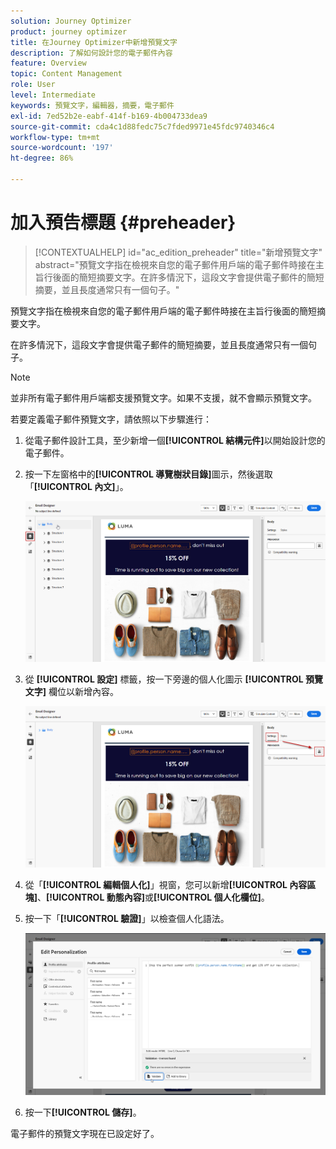 ```yaml
---
solution: Journey Optimizer
product: journey optimizer
title: 在Journey Optimizer中新增預覽文字
description: 了解如何設計您的電子郵件內容
feature: Overview
topic: Content Management
role: User
level: Intermediate
keywords: 預覽文字，編輯器，摘要，電子郵件
exl-id: 7ed52b2e-eabf-414f-b169-4b004733dea9
source-git-commit: cda4c1d88fedc75c7fded9971e45fdc9740346c4
workflow-type: tm+mt
source-wordcount: '197'
ht-degree: 86%

---
```


# 加入預告標題 {#preheader}

>[!CONTEXTUALHELP]
>id="ac_edition_preheader"
>title="新增預覽文字"
>abstract="預覽文字指在檢視來自您的電子郵件用戶端的電子郵件時接在主旨行後面的簡短摘要文字。在許多情況下，這段文字會提供電子郵件的簡短摘要，並且長度通常只有一個句子。"

預覽文字指在檢視來自您的電子郵件用戶端的電子郵件時接在主旨行後面的簡短摘要文字。

在許多情況下，這段文字會提供電子郵件的簡短摘要，並且長度通常只有一個句子。

>[!NOTE]
>
>並非所有電子郵件用戶端都支援預覽文字。如果不支援，就不會顯示預覽文字。

若要定義電子郵件預覽文字，請依照以下步驟進行：

1. 從電子郵件設計工具，至少新增一個&#x200B;**[!UICONTROL 結構元件]**&#x200B;以開始設計您的電子郵件。

1. 按一下左窗格中的&#x200B;**[!UICONTROL 導覽樹狀目錄]**&#x200B;圖示，然後選取「**[!UICONTROL 內文]**」。

   ![](assets/preheader_body.png)

1. 從 **[!UICONTROL 設定]** 標籤，按一下旁邊的個人化圖示 **[!UICONTROL 預覽文字]** 欄位以新增內容。

   ![](assets/preheader_body_settings.png)

1. 從「**[!UICONTROL 編輯個人化]**」視窗，您可以新增&#x200B;**[!UICONTROL 內容區塊]**、**[!UICONTROL 動態內容]**&#x200B;或&#x200B;**[!UICONTROL 個人化欄位]**。

1. 按一下「**[!UICONTROL 驗證]**」以檢查個人化語法。

   ![](assets/preheader_4.png)

1. 按一下&#x200B;**[!UICONTROL 儲存]**。

電子郵件的預覽文字現在已設定好了。
